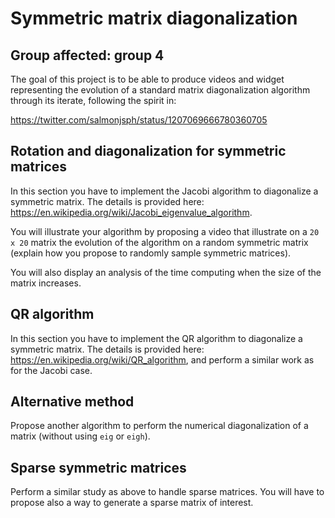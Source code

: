 # Symmetric matrix diagonalization

## Group affected: group 4

The goal of this project is to be able to produce videos and widget representing the evolution of a standard matrix diagonalization algorithm through its iterate, following the spirit in:

<https://twitter.com/salmonjsph/status/1207069666780360705>

## Rotation and diagonalization for symmetric matrices

In this section you have to implement the Jacobi algorithm to diagonalize a symmetric matrix. The details is provided here: <https://en.wikipedia.org/wiki/Jacobi_eigenvalue_algorithm>.

You will illustrate your algorithm by proposing a video that illustrate on a `20 x 20` matrix the evolution of the algorithm on a random symmetric matrix (explain how you propose to randomly sample symmetric matrices).

You will also display an analysis of the time computing when the size of the matrix increases.

## QR algorithm

In this section you have to implement the QR algorithm to diagonalize a symmetric matrix. The details is provided here: <https://en.wikipedia.org/wiki/QR_algorithm>, and perform a similar work as for the Jacobi case.

## Alternative method

Propose another algorithm to perform the numerical diagonalization of a matrix (without using `eig` or `eigh`).

## Sparse symmetric matrices

Perform a similar study as above to handle sparse matrices.
You will have to propose also a way to generate a sparse matrix of interest.
